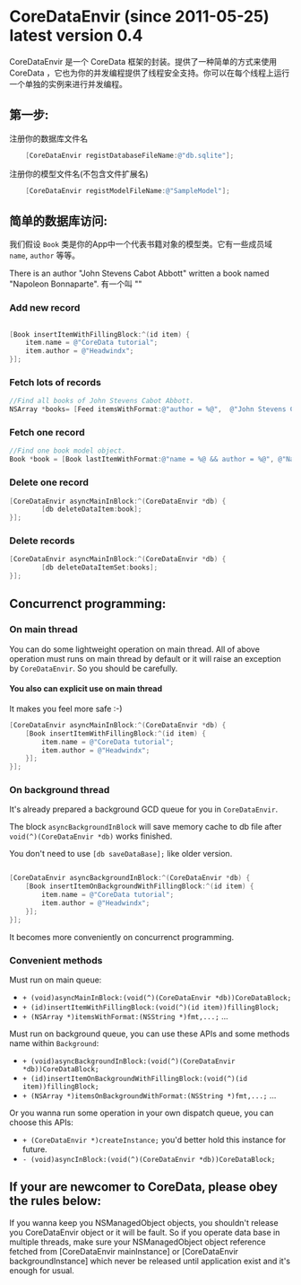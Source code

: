 CoreDataEnvir (since 2011-05-25) latest version 0.4
=============

CoreDataEnvir 是一个 CoreData 框架的封装。提供了一种简单的方式来使用 CoreData ，它也为你的并发编程提供了线程安全支持。你可以在每个线程上运行一个单独的实例来进行并发编程。

## 第一步:

注册你的数据库文件名

```Objective-C
	[CoreDataEnvir registDatabaseFileName:@"db.sqlite"];
```

注册你的模型文件名(不包含文件扩展名)

```Objective-C
	[CoreDataEnvir registModelFileName:@"SampleModel"];
```

## 简单的数据库访问:

我们假设 `Book` 类是你的App中一个代表书籍对象的模型类。它有一些成员域 `name`, `author` 等等。

There is an author "John Stevens Cabot Abbott" written a book named "Napoleon Bonnaparte".
有一个叫 ""

### Add new record

```Objective-C

[Book insertItemWithFillingBlock:^(id item) {
	item.name = @"CoreData tutorial";
	item.author = @"Headwindx";
}];

```

### Fetch lots of records

```Objective-C
//Find all books of John Stevens Cabot Abbott.
NSArray *books= [Feed itemsWithFormat:@"author = %@",  @"John Stevens Cabot Abbott"];

```

### Fetch one record

```Objective-C
//Find one book model object.
Book *book = [Book lastItemWithFormat:@"name = %@ && author = %@", @"Napoleon Bonnaparte", @"John Stevens Cabot Abbott"];

```

### Delete one record

```Objective-C
[CoreDataEnvir asyncMainInBlock:^(CoreDataEnvir *db) {
		[db deleteDataItem:book];
}];

```

### Delete records

```Objective-C
[CoreDataEnvir asyncMainInBlock:^(CoreDataEnvir *db) {
		[db deleteDataItemSet:books];
}];
```

## Concurrenct programming:

### On main thread

You can do some lightweight operation on main thread. All of above operation must runs on main thread by default or it will raise an exception by `CoreDataEnvir`. So you should be carefully.

#### You also can explicit use on main thread

It makes you feel more safe :-)

```Objective-C
[CoreDataEnvir asyncMainInBlock:^(CoreDataEnvir *db) {
	[Book insertItemWithFillingBlock:^(id item) {
		item.name = @"CoreData tutorial";
		item.author = @"Headwindx";
	}];
}];
```

### On background thread

It's already prepared a background GCD queue for you in `CoreDataEnvir`.

The block `asyncBackgroundInBlock` will save memory cache to db file after `void(^)(CoreDataEnvir *db)` works finished.

You don't need to use `[db saveDataBase];` like older version.

```Objective-C

[CoreDataEnvir asyncBackgroundInBlock:^(CoreDataEnvir *db) {
	[Book insertItemOnBackgroundWithFillingBlock:^(id item) {
		item.name = @"CoreData tutorial";
		item.author = @"Headwindx";
	}];
}];

```

It becomes more conveniently on concurrenct programming.

### Convenient methods

Must run on main queue:


* `+ (void)asyncMainInBlock:(void(^)(CoreDataEnvir *db))CoreDataBlock;`
* `+ (id)insertItemWithFillingBlock:(void(^)(id item))fillingBlock;`
* `+ (NSArray *)itemsWithFormat:(NSString *)fmt,...;`
...

Must run on background queue, you can use these APIs and some methods name within `Background`:

* `+ (void)asyncBackgroundInBlock:(void(^)(CoreDataEnvir *db))CoreDataBlock;`
* `+ (id)insertItemOnBackgroundWithFillingBlock:(void(^)(id item))fillingBlock;`
* `+ (NSArray *)itemsOnBackgroundWithFormat:(NSString *)fmt,...;`
...

Or you wanna run some operation in your own dispatch queue, you can choose this APIs:

* `+ (CoreDataEnvir *)createInstance;` you'd better hold this instance for future.
* `- (void)asyncInBlock:(void(^)(CoreDataEnvir *db))CoreDataBlock;`

## If your are newcomer to CoreData, please obey the rules below:

If you wanna keep you NSManagedObject objects, you shouldn't release you CoreDataEnvir object or it will be fault. So if you operate data base in multiple threads, make sure your NSManagedObject object reference fetched from [CoreDataEnvir mainInstance] or [CoreDataEnvir backgroundInstance] which never be released until application exist and it's enough for usual.
